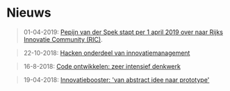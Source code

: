 # Nieuws

>01-04-2019: [Pepijn van der Spek stapt per 1 april 2019 over naar Rijks Innovatie Community (RIC)](https://www.rijksinnovatiecommunity.nl/actueel/nieuws/2019/04/02/pepijn-van-der-spek-aan-de-slag-als-community-manager-voor-de-ric).

>22-10-2018: [Hacken onderdeel van innovatiemanagement](https://www.ssc-ictspecials.nl/ictactueel/2018/05/vicor-gevers)

> 16-8-2018: [Code ontwikkelen: zeer intensief denkwerk](https://www.ssc-ict.nl/actueel/nieuws/2018/codes-ontwikkelen.aspx)

>19-04-2018: [Innovatiebooster: 'van abstract idee naar prototype'](https://www.ssc-ictspecials.nl/ictactueel/2018/02/innovatiebooster-van-een-abstract-idee-naar-een-prototype)
